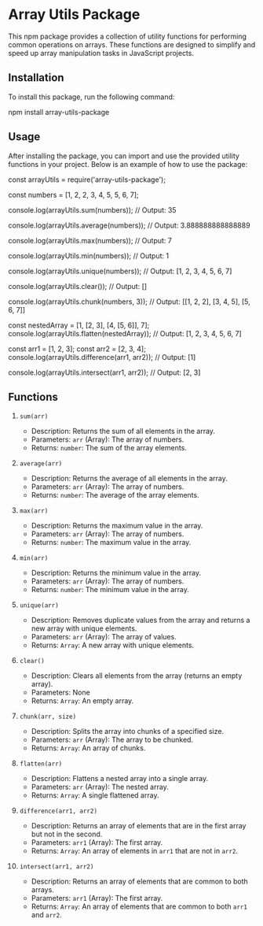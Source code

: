 # Array Utils Package

This npm package provides a collection of utility functions for performing common operations on arrays. These functions are designed to simplify and speed up array manipulation tasks in JavaScript projects.

## Installation

To install this package, run the following command:

npm install array-utils-package


## Usage

After installing the package, you can import and use the provided utility functions in your project. Below is an example of how to use the package:

const arrayUtils = require('array-utils-package');

const numbers = [1, 2, 2, 3, 4, 5, 5, 6, 7];

console.log(arrayUtils.sum(numbers)); // Output: 35

console.log(arrayUtils.average(numbers)); // Output: 3.888888888888889

console.log(arrayUtils.max(numbers)); // Output: 7

console.log(arrayUtils.min(numbers)); // Output: 1

console.log(arrayUtils.unique(numbers)); // Output: [1, 2, 3, 4, 5, 6, 7]

console.log(arrayUtils.clear()); // Output: []

console.log(arrayUtils.chunk(numbers, 3)); // Output: [[1, 2, 2], [3, 4, 5], [5, 6, 7]]

const nestedArray = [1, [2, 3], [4, [5, 6]], 7];
console.log(arrayUtils.flatten(nestedArray)); // Output: [1, 2, 3, 4, 5, 6, 7]

const arr1 = [1, 2, 3];
const arr2 = [2, 3, 4];
console.log(arrayUtils.difference(arr1, arr2)); // Output: [1]

console.log(arrayUtils.intersect(arr1, arr2)); // Output: [2, 3]

## Functions

1. `sum(arr)`
   - Description: Returns the sum of all elements in the array.
   - Parameters: `arr` (Array): The array of numbers.
   - Returns: `number`: The sum of the array elements.

2. `average(arr)`
   - Description: Returns the average of all elements in the array.
   - Parameters: `arr` (Array): The array of numbers.
   - Returns: `number`: The average of the array elements.

3. `max(arr)`
   - Description: Returns the maximum value in the array.
   - Parameters: `arr` (Array): The array of numbers.
   - Returns: `number`: The maximum value in the array.

4. `min(arr)`
   - Description: Returns the minimum value in the array.
   - Parameters: `arr` (Array): The array of numbers.
   - Returns: `number`: The minimum value in the array.

5. `unique(arr)`
   - Description: Removes duplicate values from the array and returns a new array with unique elements.
   - Parameters: `arr` (Array): The array of values.
   - Returns: `Array`: A new array with unique elements.

6. `clear()`
   - Description: Clears all elements from the array (returns an empty array).
   - Parameters: None
   - Returns: `Array`: An empty array.

7. `chunk(arr, size)`
   - Description: Splits the array into chunks of a specified size.
   - Parameters: `arr` (Array): The array to be chunked.
   - Returns: `Array`: An array of chunks.

8. `flatten(arr)`
   - Description: Flattens a nested array into a single array.
   - Parameters: `arr` (Array): The nested array.
   - Returns: `Array`: A single flattened array.

9. `difference(arr1, arr2)`
   - Description: Returns an array of elements that are in the first array but not in the second.
   - Parameters: `arr1` (Array): The first array.
   - Returns: `Array`: An array of elements in `arr1` that are not in `arr2`.

10. `intersect(arr1, arr2)`
    - Description: Returns an array of elements that are common to both arrays.
    - Parameters: `arr1` (Array): The first array.
    - Returns: `Array`: An array of elements that are common to both `arr1` and `arr2`.

